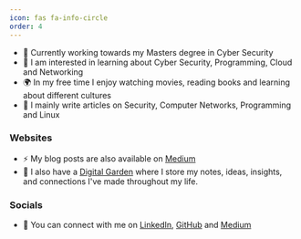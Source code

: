 ```yaml
---
icon: fas fa-info-circle
order: 4
---
```


- 🏫 Currently working towards my Masters degree in Cyber Security
- 🌱 I am interested in learning about Cyber Security, Programming, Cloud and Networking
- 🌍 In my free time I enjoy watching movies, reading books and learning about different cultures
- 📝 I mainly write articles on Security, Computer Networks, Programming and Linux

### Websites

- ⚡ My blog posts are also available on <a href="https://david-varghese.medium.com" target="_blank" rel="noopener noreferrer">Medium</a>
- 📒 I also have a <a href="https://notes.davidvarghese.dev" target="_blank" rel="noopener noreferrer">Digital Garden</a> where I store my notes, ideas, insights, and connections I've made throughout my life.

### Socials

- 🤝 You can connect with me on <a href="https://www.linkedin.com/in/david-varghese/" target="_blank" rel="noopener noreferrer">LinkedIn</a>, <a href="https://github.com/dvdmtw98" target="_blank" rel="noopener noreferrer">GitHub</a> and <a href="https://david-varghese.medium.com" target="_blank" rel="noopener noreferrer">Medium</a>
